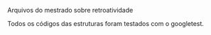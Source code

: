Arquivos do mestrado sobre retroatividade

Todos os códigos das estruturas foram testados com o googletest. 
